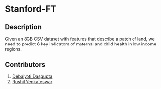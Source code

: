 # Stanford-FT

## Description

Given an 8GB CSV dataset with features that describe a patch of land, we need to predict 6 key indicators of maternal and child health in low income regions.

## Contributors

1. [Debajyoti Dasgupta](https://github.com/debajyotidasgupta/)
2. [Rushil Venkateswar](https://github.com/rv4102/)
